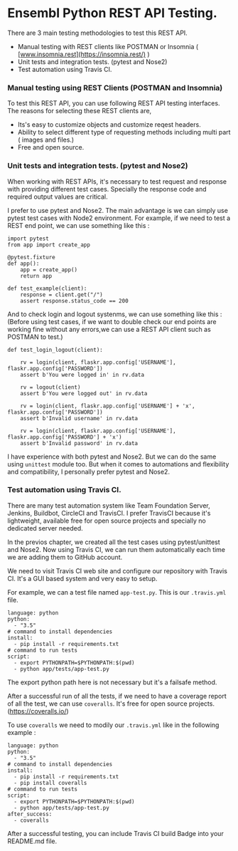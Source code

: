 # Ensembl Python REST API Testing.

There are 3 main testing methodologies to test this REST API.

  - Manual testing with REST clients like POSTMAN or Insomnia ( [www.insomnia.rest](https://insomnia.rest/) )
  - Unit tests and integration tests. (pytest and Nose2)
  - Test automation using Travis CI.

### Manual testing using REST Clients (POSTMAN and Insomnia)
To test this REST API, you can use following REST API testing interfaces. The reasons for selecting these REST clients are,

  - Its's easy to customize objects and customize reqest headers.
  - Ability to select different type of requesting methods including multi part ( images and files.)
  - Free and open source.

### Unit tests and integration tests. (pytest and Nose2)

When working with REST APIs, it's necessary to test request and response with providing different test cases. Specially the response code and required output values are critical.

I prefer to use pytest and Nose2. The main advantage is we can simply use pytest test cases with Node2 environment. For example, if we need to test a REST end point, we can use something like this : 

```
import pytest
from app import create_app

@pytest.fixture
def app():
    app = create_app()
    return app

def test_example(client):
    response = client.get("/")
    assert response.status_code == 200
```
And to check login and logout systenms, we can use something like this : 
(Before using test cases, if we want to double check our end points are working fine without any errors,we can use a REST API client such as  POSTMAN to test.)

```
def test_login_logout(client):

    rv = login(client, flaskr.app.config['USERNAME'], flaskr.app.config['PASSWORD'])
    assert b'You were logged in' in rv.data

    rv = logout(client)
    assert b'You were logged out' in rv.data

    rv = login(client, flaskr.app.config['USERNAME'] + 'x', flaskr.app.config['PASSWORD'])
    assert b'Invalid username' in rv.data

    rv = login(client, flaskr.app.config['USERNAME'], flaskr.app.config['PASSWORD'] + 'x')
    assert b'Invalid password' in rv.data
```
I have experience with both pytest and Nose2. But we can do the same using `unittest` module too. But when it comes to automations and flexibility and compatibility, I personally prefer pytest and Nose2.

### Test automation using Travis CI.

There are many test automation system like Team Foundation Server, Jenkins, Buildbot, CircleCI and TravisCI. I prefer TravisCI because it's lightweight, available free for open source projects and specially no dedicated server needed.

In the previos chapter, we created all the test cases using pytest/unittest and Nose2. Now using Travis CI, we can run them automatically each time we are adding them to GitHub account.

We need to visit Travis CI web site and configure our repository with Travis CI. It's a GUI based system and very easy to setup.


For example, we can a test file named `app-test.py`.
This is our `.travis.yml` file.
```
language: python
python:
  - "3.5"
# command to install dependencies
install:
  - pip install -r requirements.txt
# command to run tests
script:
  - export PYTHONPATH=$PYTHONPATH:$(pwd)
  - python app/tests/app-test.py
```
The export python path here is not necessary but it's a failsafe method. 

After a successful run of all the tests, if we need to have a coverage report of all the test, we can use `coveralls`. It's free for open source projects. (https://coveralls.io/)

To use `coveralls` we need to modily our `.travis.yml` like in the following example :

```
language: python
python:
  - "3.5"
# command to install dependencies
install:
  - pip install -r requirements.txt
  - pip install coveralls
# command to run tests
script:
  - export PYTHONPATH=$PYTHONPATH:$(pwd)
  - python app/tests/app-test.py
after_success:
  - coveralls
```

After a successful testing, you can include Travis CI build Badge into your README.md file.